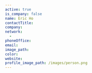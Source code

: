 ```yaml
---
active: true
is_company: false
name: Eric Ho
contactTitle:
company:
network:
  -
phoneOffice:
email:
image_path:
color:
website:
profile_image_path: /images/person.png
---
```

